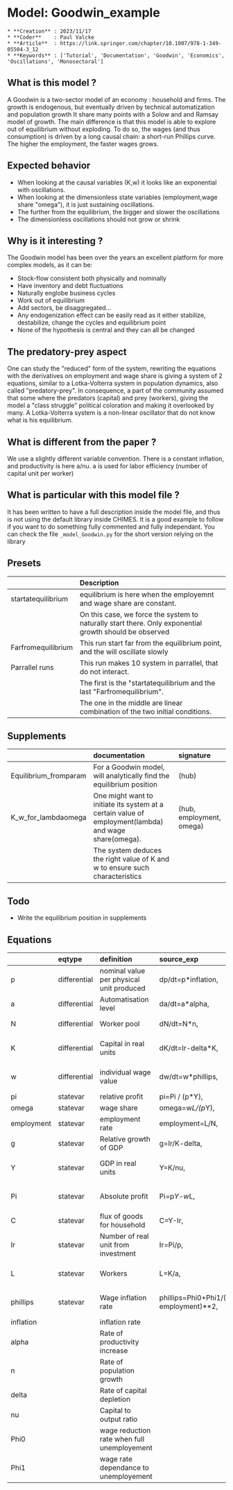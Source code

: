 # Model: Goodwin_example


    * **Creation** : 2023/11/17
    * **Coder**    : Paul Valcke
    * **Article**  : https://link.springer.com/chapter/10.1007/978-1-349-05504-3_12
    * **Keywords** : ['Tutorial', 'Documentation', 'Goodwin', 'Economics', 'Oscillations', 'Monosectoral']
    

## What is this model ?
A Goodwin is a two-sector model of an economy : household and firms. 
The growth is endogenous, but eventually driven by technical automatization and population growth
It share many points with a Solow and and Ramsay model of growth. 
The main difference is that this model is able to explore out of equilibrium without exploding.
To do so, the wages (and thus consumption) is driven by a long causal chain: a short-run Phillips curve.
The higher the employment, the faster wages grows. 

## Expected behavior
* When looking at the causal variables (K,w) it looks like an exponential with oscillations.
* When looking at the dimensionless state variables (employment,wage share "omega"), it is just sustaining oscillations.
* The further from the equilibrium, the bigger and slower the oscillations
* The dimensionless oscillations should not grow or shrink

## Why is it interesting ? 
The Goodwin model has been over the years an excellent platform for more complex models, as it can be:
* Stock-flow consistent both physically and nominally
* Have inventory and debt fluctuations
* Naturally englobe business cycles
* Work out of equilibrium 
* Add sectors, be disaggregated... 
* Any endogenization effect can be easily read as it either stabilize, destabilize, change the cycles and equilibrium point
* None of the hypothesis is central and they can all be changed

## The predatory-prey aspect
One can study the "reduced" form of the system, rewriting the equations with the derivatives on employment and wage share is 
giving a system of 2 equations, similar to a Lotka-Volterra system in population dynamics, also called "predatory-prey".
In consequence, a part of the community assumed that some where the predators (capital) and prey (workers), giving the model 
a "class struggle" political coloration and making it overlooked by many. 
A Lotka-Volterra system is a non-linear oscillator that do not know what is his equilibrium. 

## What is different from the paper ?
We use a slightly different variable convention. There is a constant inflation, and productivity is here a/nu. 
a is used for labor efficiency (number of capital unit per worker)

## What is particular with this model file ? 
It has been written to have a full description inside the model file, and thus is not using the default library inside CHIMES. 
It is a good example to follow if you want to do something fully commented and fully independant.
You can check the file `_model_Goodwin.py` for the short version relying on the library




## Presets
|                    | Description                                                                                                    |
|:-------------------|:---------------------------------------------------------------------------------------------------------------|
| startatequilibrium | equilibrium is here when the employemnt and wage share are constant.                                           |
|                    |         On this case, we force the system to naturally start there. Only exponential growth should be observed |
| Farfromequilibrium | This run start far from the equilibrium point, and the will oscillate slowly                                   |
| Parrallel runs     | This run makes 10 system in parrallel, that do not interact.                                                   |
|                    |         The first is the "startatequilibrium and the last "Farfromequilibrium".                                |
|                    |         The one in the middle are linear combination of the two initial conditions.                            |
## Supplements
|                       | documentation                                                                                         | signature                |
|:----------------------|:------------------------------------------------------------------------------------------------------|:-------------------------|
| Equilibrium_fromparam | For a Goodwin model, will analytically find the equilibrium position                                  | (hub)                    |
| K_w_for_lambdaomega   | One might want to initiate its system at a certain value of employment(lambda) and wage share(omega). | (hub, employment, omega) |
|                       |     The system deduces the right value of K and w to ensure such characteristics                      |                          |
## Todo
* Write the equilibrium position in supplements

## Equations
|            | eqtype       | definition                                  | source_exp                            | com                               |
|:-----------|:-------------|:--------------------------------------------|:--------------------------------------|:----------------------------------|
| p          | differential | nominal value per physical unit produced    | dp/dt=p*inflation,                    | Consequence of causal inflation   |
| a          | differential | Automatisation level                        | da/dt=a*alpha,                        | exogenous                         |
| N          | differential | Worker pool                                 | dN/dt=N*n,                            | exogenous exponential             |
| K          | differential | Capital in real units                       | dK/dt=Ir-delta*K,                     | Investment - dpreciation dynamics |
| w          | differential | individual wage value                       | dw/dt=w*phillips,                     | short-run Phillips dynamics       |
| pi         | statevar     | relative profit                             | pi=Pi / (p*Y),                        | its definition                    |
| omega      | statevar     | wage share                                  | omega=w*L/(p*Y),                      | its definition                    |
| employment | statevar     | employment rate                             | employment=L/N,                       | its definition                    |
| g          | statevar     | Relative growth of GDP                      | g=Ir/K-delta,                         | manually calculated               |
| Y          | statevar     | GDP in real units                           | Y=K/nu,                               | Leontiev optimized on labor       |
| Pi         | statevar     | Absolute profit                             | Pi=p*Y-w*L,                           | definition without depreciation   |
| C          | statevar     | flux of goods for household                 | C=Y-Ir,                               | Consumption as full salary        |
| Ir         | statevar     | Number of real unit from investment         | Ir=Pi/p,                              | Profit reinvested                 |
| L          | statevar     | Workers                                     | L=K/a,                                | from automatisation definition    |
| phillips   | statevar     | Wage inflation rate                         | phillips=Phi0+Phi1/(1-employment)**2, | DIVERGING PHILLIPS CURVE          |
| inflation  |              | inflation rate                              |                                       |                                   |
| alpha      |              | Rate of productivity increase               |                                       |                                   |
| n          |              | Rate of population growth                   |                                       |                                   |
| delta      |              | Rate of capital depletion                   |                                       |                                   |
| nu         |              | Capital to output ratio                     |                                       |                                   |
| Phi0       |              | wage reduction rate when full unemployement |                                       |                                   |
| Phi1       |              | wage rate dependance to unemployement       |                                       |                                   |